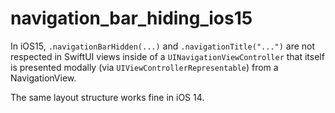 # navigation_bar_hiding_ios15

In iOS15, `.navigationBarHidden(...)` and `.navigationTitle("...")` are not respected in SwiftUI views inside of a `UINavigationViewController` that
itself is presented modally (via `UIViewControllerRepresentable`) from a NavigationView.

The same layout structure works fine in iOS 14.
